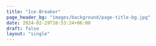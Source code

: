 ```yaml
---
title: "Ice-Breaker"
page_header_bg: "images/background/page-title-bg.jpg"
date: 2024-02-29T16:53:24+06:00
draft: false
layout: "single"
---
```

